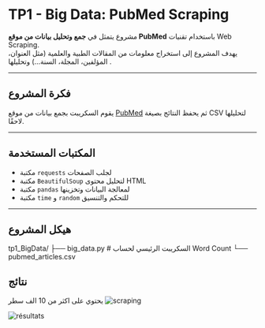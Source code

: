# TP1 - Big Data: PubMed Scraping 

مشروع يتمثل في **جمع وتحليل بيانات من موقع PubMed** باستخدام تقنيات Web Scraping.  
يهدف المشروع إلى استخراج معلومات من المقالات الطبية والعلمية (مثل العنوان، المؤلفين، المجلة، السنة...) وتحليلها .

---

##  فكرة المشروع

يقوم السكريبت بجمع بيانات من موقع [PubMed](https://pubmed.ncbi.nlm.nih.gov/) ثم يحفظ النتائج بصيغة CSV لتحليلها لاحقًا.

---

## المكتبات المستخدمة

- مكتبة `requests` لجلب الصفحات
- مكتبة `BeautifulSoup` لتحليل محتوى HTML
- مكتبة `pandas` لمعالجة البيانات وتخزينها
- مكتبة `time` و `random` للتحكم والتنسيق

---

## هيكل المشروع
tp1_BigData/ ├── big_data.py # السكريبت الرئيسي لحساب Word Count └── pubmed_articles.csv 

## نتائج
يحتوي على اكثر من 10 الف سطر
![scraping](https://github.com/user-attachments/assets/309da9ce-6951-41b9-ad95-3d968e6490e0)

![résultats](https://github.com/user-attachments/assets/6b3071f0-a40b-4c90-a543-c4603a65f831)




